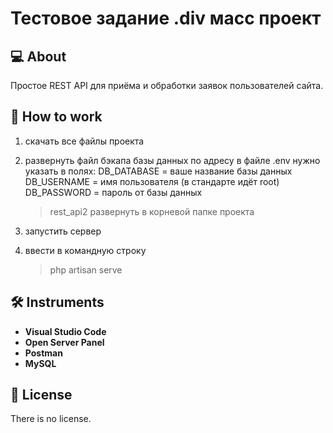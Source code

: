 # Тестовое задание .div масс проект

## :computer: About

Простое REST API для приёма и обработки заявок пользователей сайта.

## :wave: How to work

1. скачать все файлы проекта
2. развернуть файл бэкапа базы данных по адресу
   в файле .env нужно указать в полях:
   DB_DATABASE = ваше название базы данных
   DB_USERNAME = имя пользователя (в стандарте идёт root)
   DB_PASSWORD = пароль от базы данных
   > rest_api2 развернуть в корневой папке проекта
   
4. запустить сервер
5. ввести в командную строку
   > php artisan serve

## :hammer_and_wrench: Instruments

- **Visual Studio Code**
- **Open Server Panel**
- **Postman**
- **MySQL**

## :page_with_curl: License

There is no license.
